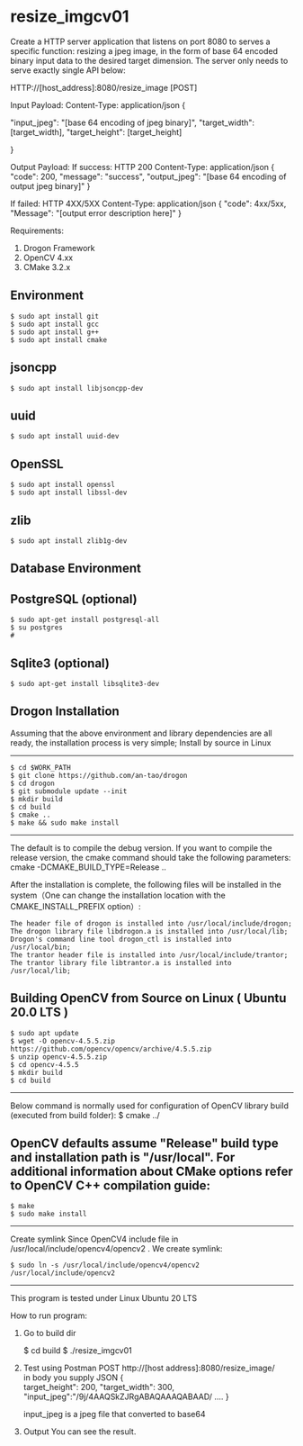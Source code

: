# resize_imgcv01

Create a HTTP server application that listens on port 8080 to serves a
specific function: resizing a jpeg image, in the form of base 64 encoded binary input data
to the desired target dimension. The server only needs to serve exactly single API below:

HTTP://[host_address]:8080/resize_image [POST]

Input Payload:
Content-Type: application/json
{

"input_jpeg": "[base 64 encoding of jpeg binary]",
"target_width": [target_width],
"target_height": [target_height]

}

Output Payload:
If success:
HTTP 200
Content-Type: application/json
{
"code": 200,
"message": "success",
"output_jpeg": "[base 64 encoding of output jpeg binary]"
}


If failed:
HTTP 4XX/5XX
Content-Type: application/json
{
"code": 4xx/5xx,
"Message": "[output error description here]"
}

Requirements:
1. Drogon Framework 
2. OpenCV 4.xx
3. CMake 3.2.x


Environment
-------------------------------------------------------------------------
    $ sudo apt install git
    $ sudo apt install gcc
    $ sudo apt install g++
    $ sudo apt install cmake


jsoncpp
-------------------------------------------------------------------------
    $ sudo apt install libjsoncpp-dev

uuid
-------------------------------------------------------------------------
    $ sudo apt install uuid-dev

OpenSSL
-------------------------------------------------------------------------
    $ sudo apt install openssl
    $ sudo apt install libssl-dev

zlib
-------------------------------------------------------------------------
    $ sudo apt install zlib1g-dev

Database Environment 
-------------------------------------------------------------------------

PostgreSQL (optional)
-------------------------------------------------------------------------
    $ sudo apt-get install postgresql-all
    $ su postgres
    # 

Sqlite3 (optional)
-------------------------------------------------------------------------
    $ sudo apt-get install libsqlite3-dev

Drogon Installation
-------------------------------------------------------------------------
Assuming that the above environment and library dependencies are all ready, the installation process is very simple;
Install by source in Linux

-------------------------------------------------------------------------
    $ cd $WORK_PATH
    $ git clone https://github.com/an-tao/drogon
    $ cd drogon
    $ git submodule update --init
    $ mkdir build
    $ cd build
    $ cmake ..
    $ make && sudo make install
-------------------------------------------------------------------------

The default is to compile the debug version. If you want to compile the release version, the cmake command should take the following parameters:
cmake -DCMAKE_BUILD_TYPE=Release .. 

After the installation is complete, the following files will be installed in the system（One can change the installation location with the CMAKE_INSTALL_PREFIX option）:

    The header file of drogon is installed into /usr/local/include/drogon;
    The drogon library file libdrogon.a is installed into /usr/local/lib;
    Drogon's command line tool drogon_ctl is installed into /usr/local/bin;
    The trantor header file is installed into /usr/local/include/trantor;
    The trantor library file libtrantor.a is installed into /usr/local/lib;

Building OpenCV from Source on Linux ( Ubuntu 20.0 LTS )
----------------------------------------------------------------------------------------------------------------------------------
    $ sudo apt update
    $ wget -O opencv-4.5.5.zip https://github.com/opencv/opencv/archive/4.5.5.zip
    $ unzip opencv-4.5.5.zip
    $ cd opencv-4.5.5
    $ mkdir build
    $ cd build
----------------------------------------------------------------------------------------------------------------------------------


Below command is normally used for configuration of OpenCV library build (executed from build folder):
    $ cmake ../

OpenCV defaults assume "Release" build type and installation path is "/usr/local". For additional information about CMake options refer to OpenCV C++ compilation guide:
----------------------------------------------------------------------------------------------------------------------------------
    $ make
    $ sudo make install

----------------------------------------------------------------------------------------------------------------------------------
Create symlink
Since OpenCV4 include file in /usr/local/include/opencv4/opencv2 . 
We create symlink:

    $ sudo ln -s /usr/local/include/opencv4/opencv2 /usr/local/include/opencv2 

----------------------------------------------------------------------------------------------------------------------------------
This program is tested under Linux Ubuntu 20 LTS

How to run program:
1. Go to build dir

   $ cd build
   $ ./resize_imgcv01  
   
2. Test  using Postman
    POST http://[host address]:8080/resize_image/   
    in body you supply JSON
    {   
        target_height": 200,
        "target_width": 300,
        "input_jpeg":"/9j/4AAQSkZJRgABAQAAAQABAAD/
        ....
    }

    input_jpeg is a jpeg file that converted to base64
    
 3. Output
    You can see the result.
 
